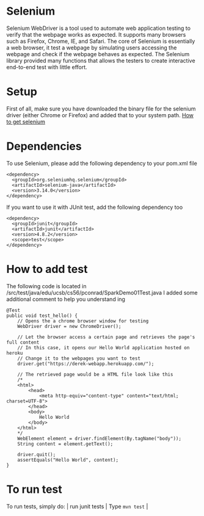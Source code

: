 # Selenium

Selenium WebDriver is a tool used to automate web application testing to verify that the webpage works as expected. It supports many browsers such as Firefox, Chrome, IE, and Safari. The core of Selenium is essentially a web browser, it test a webpage by simulating users accessing the webpage and check if the webpage behaves as expected. The Selenium library provided many functions that allows the testers to create interactive end-to-end test with little effort. 

# Setup

First of all, make sure you have downloaded the binary file for the selenium driver (either Chrome or Firefox) and added that to your system path. [How to get selenium](https://github.com/ucsb-cs56-pconrad/UCSB-CS56-pconrad.github.io/blob/master/_topics/selenium.md)

# Dependencies
To use Selenium, please add the following dependency to your pom.xml file

    <dependency>
      <groupId>org.seleniumhq.selenium</groupId>
      <artifactId>selenium-java</artifactId>
      <version>3.14.0</version>
    </dependency>

If you want to use it with JUnit test, add the following dependency too

    <dependency>
      <groupId>junit</groupId>
      <artifactId>junit</artifactId>
      <version>4.8.2</version>
      <scope>test</scope>
    </dependency>

# How to add test
The following code is located in /src/test/java/edu/ucsb/cs56/pconrad/SparkDemo01Test.java
I added some additional comment to help you understand ing

	@Test
	public void test_hello() {
        // Opens the a chrome browser window for testing
		WebDriver driver = new ChromeDriver();
        
        // Let the browser access a certain page and retrieves the page's full content
        // In this case, it opens our Hello World application hosted on heroku
        // Change it to the webpages you want to test
		driver.get("https://derek-webapp.herokuapp.com/");
        
        // The retrieved page would be a HTML file look like this
        /*
        <html>
            <head>
                <meta http-equiv="content-type" content="text/html; charset=UTF-8">
            </head>
            <body>
                Hello World
            </body>
        </html>
        */
		WebElement element = driver.findElement(By.tagName("body"));
		String content = element.getText();

		driver.quit();
		assertEquals("Hello World", content);
    }


# To run test
To run tests, simply do:
| run junit tests | Type `mvn test` |

